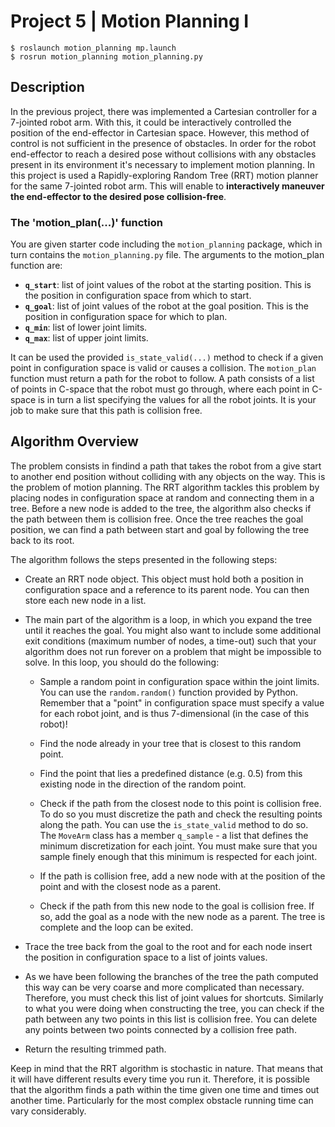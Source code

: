 # Project 5 | Motion Planning I

```
$ roslaunch motion_planning mp.launch
$ rosrun motion_planning motion_planning.py
```

## Description

In the previous project, there was implemented a Cartesian controller for a 7-jointed robot arm. With this, it could be interactively controlled the position of the end-effector in Cartesian space. However, this method of control is not sufficient in the presence of obstacles. In order for the robot end-effector to reach a desired pose without collisions with any obstacles present in its environment it's necessary to implement motion planning. In this project is used a Rapidly-exploring Random Tree (RRT) motion planner for the same 7-jointed robot arm. This will enable to **interactively maneuver the end-effector to the desired pose collision-free**.

### The 'motion_plan(...)' function

You are given starter code including the `motion_planning` package, which in turn contains the `motion_planning.py` file. The arguments to the motion_plan function are:

- **`q_start`**: list of joint values of the robot at the starting position. This is the position in configuration space from which to start.
- **`q_goal`**: list of joint values of the robot at the goal position. This is the position in configuration space for which to plan.
- **`q_min`**: list of lower joint limits.
- **`q_max`**: list of upper joint limits.

It can be used the provided `is_state_valid(...)` method to check if a given point in configuration space is valid or causes a collision. The `motion_plan` function must return a path for the robot to follow. A path consists of a list of points in C-space that the robot must go through, where each point in C-space is in turn a list specifying the values for all the robot joints. It is your job to make sure that this path is collision free.

## Algorithm Overview

The problem consists in findind a path that takes the robot from a give start to another end position without colliding with any objects on the way. This is the problem of motion planning. The RRT algorithm tackles this problem by placing nodes in configuration space at random and connecting them in a tree. Before a new node is added to the tree, the algorithm also checks if the path between them is collision free. Once the tree reaches the goal position, we can find a path between start and goal by following the tree back to its root. 

The algorithm follows the steps presented in the following steps:

- Create an RRT node object. This object must hold both a position in configuration space and a reference to its parent node. You can then store each new node in a list.

- The main part of the algorithm is a loop, in which you expand the tree until it reaches the goal. You might also want to include some additional exit conditions (maximum number of nodes, a time-out) such that your algorithm does not run forever on a problem that might be impossible to solve. In this loop, you should do the following:

	+ Sample a random point in configuration space within the joint limits. You can use the `random.random()` function provided by Python. Remember that a "point" in configuration space must specify a value for each robot joint, and is thus 7-dimensional (in the case of this robot)!

	+ Find the node already in your tree that is closest to this random point.

	+ Find the point that lies a predefined distance (e.g. 0.5) from this existing node in the direction of the random point.

	+ Check if the path from the closest node to this point is collision free. To do so you must discretize the path and check the resulting points along the path. You can use the `is_state_valid` method to do so. The `MoveArm` class has a member `q_sample` - a list that defines the minimum discretization for each joint. You must make sure that you sample finely enough that this minimum is respected for each joint.

	+ If the path is collision free, add a new node with at the position of the point and with the closest node as a parent.

	+ Check if the path from this new node to the goal is collision free. If so, add the goal as a node with the new node as a parent. The tree is complete and the loop can be exited.

- Trace the tree back from the goal to the root and for each node insert the position in configuration space to a list of joints values.

- As we have been following the branches of the tree the path computed this way can be very coarse and more complicated than necessary. Therefore, you must check this list of joint values for shortcuts. Similarly to what you were doing when constructing the tree, you can check if the path between any two points in this list is collision free. You can delete any points between two points connected by a collision free path.

- Return the resulting trimmed path.



Keep in mind that the RRT algorithm is stochastic in nature. That means that it will have different results every time you run it. Therefore, it is possible that the algorithm finds a path within the time given one time and times out another time. Particularly for the most complex obstacle running time can vary considerably.

